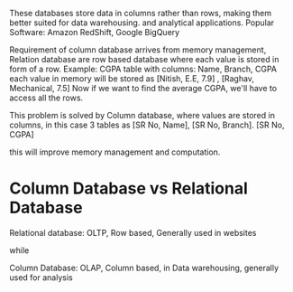 These databases store data in columns rather than rows, making them better suited for data warehousing. and analytical applications.
Popular Software: Amazon RedShift, Google BigQuery
   
Requirement of column database arrives from memory management, 
Relation database are row based database where each value is stored in form of a row.
Example: CGPA table with columns: Name, Branch, CGPA
each value in memory will be stored as
\[Nitish, E.E, 7.9] , \[Raghav, Mechanical, 7.5]
Now if we want to find the average CGPA, we'll have to access all the rows. 

This problem is solved by Column database, where values are stored in columns,
in this case 3 tables as 
\[SR No, Name], \[SR No, Branch]. \[SR No, CGPA]

this will improve memory management and computation.

# Column Database vs Relational Database

Relational database: OLTP, Row based, Generally used in websites

while

Column Database: OLAP, Column based, in Data warehousing, generally used for analysis
